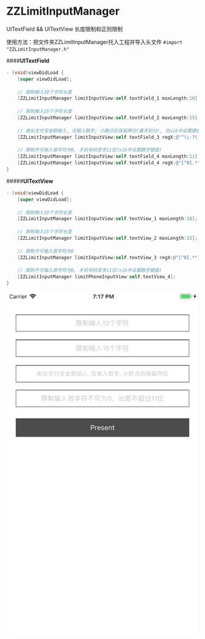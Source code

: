 # ZZLimitInputManager
UITextField &amp;&amp; UITextView 长度限制和正则限制

使用方法：把文件夹ZZLimitInputManager托入工程并导入头文件 `#import "ZZLimitInputManager.h"`

####**UITextField**

```objective-c
- (void)viewDidLoad {
    [super viewDidLoad];
    
    // 限制输入10个字符长度
    [ZZLimitInputManager limitInputView:self.textField_1 maxLength:10];

    // 限制输入15个字符长度
    [ZZLimitInputManager limitInputView:self.textField_2 maxLength:15];

    // 类似支付宝金额输入, 仅输入数字, 小数点后保留两位(最多到分), 在xib中设置键盘类型
    [ZZLimitInputManager limitInputView:self.textField_3 regX:@"^\\-?([0-9]\\d{0,5})(\\.\\d{0,2})?$"];
    
    // 限制不可输入首字符为0, 手机号码至多11位(xib中设置数字键盘)
    [ZZLimitInputManager limitInputView:self.textField_4 maxLength:11];
    [ZZLimitInputManager limitInputView:self.textField_4 regX:@"[^0].*"];
}
```

#####**UITextView**

```objective-c
- (void)viewDidLoad {
    [super viewDidLoad];
    
    // 限制输入10个字符长度
    [ZZLimitInputManager limitInputView:self.textView_1 maxLength:10];
    
    // 限制输入15个字符长度
    [ZZLimitInputManager limitInputView:self.textView_2 maxLength:15];
    
    // 限制不可输入首字符为0
    [ZZLimitInputManager limitInputView:self.textView_3 regX:@"[^0].*"];
    
    // 限制不可输入首字符为0, 手机号码至多11位(xib中设置数字键盘)
    [ZZLimitInputManager limitPhoneInputView:self.textView_4];
}
```

![](./1.png)
